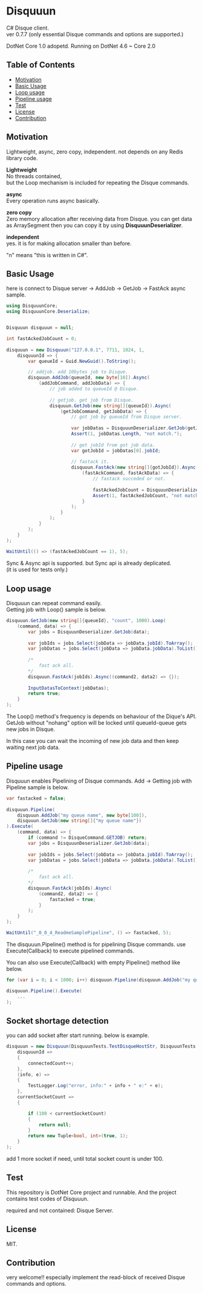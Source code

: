 # Disquuun

C# Disque client.  
ver 0.7.7 (only essential Disque commands and options are supported.)

DotNet Core 1.0 adopetd. Running on DotNet 4.6 ~ Core 2.0

## Table of Contents
  * [Motivation](#motivation)
  * [Basic Usage](#basic-usage)
  * [Loop usage](#loop-usage)
  * [Pipeline usage](#pipeline-usage)
  * [Test](#test)
  * [License](#license)
  * [Contribution](#contribution)
  

## Motivation
Lightweight, async, zero copy, independent. not depends on any Redis library code. 

**Lightweight**  
No threads contained,  
but the Loop mechanism is included for repeating the Disque commands.

**async**  
Every operation runs async basically.

**zero copy**  
Zero memory allocation after receiving data from Disque. you can get data as ArraySegment then you can copy it by using **DisquuunDeserializer**.

**independent**  
yes. it is for making allocation smaller than before.


"n" means "this is written in C#".


## Basic Usage

here is connect to Disque server -> AddJob -> GetJob -> FastAck async sample.  

```C#
using DisquuunCore;
using DisquuunCore.Deserialize;


Disquuun disquuun = null;

int fastAckedJobCount = 0;
		
disquuun = new Disquuun("127.0.0.1", 7711, 1024, 1,
	disquuunId => {
		var queueId = Guid.NewGuid().ToString();

		// addjob. add 10bytes job to Disque.
		disquuun.AddJob(queueId, new byte[10]).Async(
			(addJobCommand, addJobData) => {
				// job added to queueId @ Disque.
				
				// getjob. get job from Disque.
				disquuun.GetJob(new string[]{queueId}).Async(
					(getJobCommand, getJobData) => {
						// got job by queueId from Disque server.
						
						var jobDatas = DisquuunDeserializer.GetJob(getJobData);
						Assert(1, jobDatas.Length, "not match.");
						
						// get jobId from got job data.
						var gotJobId = jobDatas[0].jobId;
						
						// fastack it.
						disquuun.FastAck(new string[]{gotJobId}).Async(
							(fastAckCommand, fastAckData) => {
								// fastack succeded or not.
								
								fastAckedJobCount = DisquuunDeserializer.FastAck(fastAckData);
								Assert(1, fastAckedJobCount, "not match.");
							} 
						);
					}
				);
			}
		);
	}
);
	
WaitUntil(() => (fastAckedJobCount == 1), 5);
```
Sync & Async api is supported. but Sync api is already deplicated.  
(it is used for tests only.)

## Loop usage
Disquuun can repeat command easily.  
Getting job with Loop() sample is below.

```C#
disquuun.GetJob(new string[]{queueId}, "count", 1000).Loop(
	(command, data) => {
		var jobs = DisquuunDeserializer.GetJob(data);
		
		var jobIds = jobs.Select(jobData => jobData.jobId).ToArray();
		var jobDatas = jobs.Select(jobData => jobData.jobData).ToList();
		
		/*
			fast ack all.
		*/
		disquuun.FastAck(jobIds).Async((command2, data2) => {});
		
		InputDatasToContext(jobDatas);
		return true;
	}
);
```

The Loop() method's frequency is depends on behaviour of the Dique's API.  
 GetJob without "nohang" option will be locked until queueId-queue gets new jobs in Disque. 

In this case you can wait the incoming of new job data and then keep waiting next job data.


## Pipeline usage
Disquuun enables Pipelining of Disque commands.
Add -> Getting job with Pipeline sample is below.

```C#
var fastacked = false;
		
disquuun.Pipeline(
	disquuun.AddJob("my queue name", new byte[100]),
	disquuun.GetJob(new string[]{"my queue name"})
).Execute(
	(command, data) => {
		if (command != DisqueCommand.GETJOB) return;
		var jobs = DisquuunDeserializer.GetJob(data);
		
		var jobIds = jobs.Select(jobData => jobData.jobId).ToArray();
		var jobDatas = jobs.Select(jobData => jobData.jobData).ToList();
		
		/*
			fast ack all.
		*/
		disquuun.FastAck(jobIds).Async(
			(command2, data2) => {
				fastacked = true;
			}
		);
	}
);

WaitUntil("_0_0_4_ReadmeSamplePipeline", () => fastacked, 5);
```

The disquuun.Pipeline() method is for pipelining Disque commands.
use Execute(Callback) to execute pipelined commands.

You can also use Execute(Callback) with empty Pipeline() method like below.

```C#
for (var i = 0; i < 1000; i++) disquuun.Pipeline(disquuun.AddJob("my queue name", new byte[100]));

disquuun.Pipeline().Execute(
	...
);
```

## Socket shortage detection
you can add socket after start running.
below is example.

```C#
disquuun = new Disquuun(DisquuunTests.TestDisqueHostStr, DisquuunTests.TestDisquePortNum, 1024, 10,
    disquuunId =>
    {
        connectedCount++;
    },
    (info, e) =>
    {
        TestLogger.Log("error, info:" + info + " e:" + e);
    },
    currentSocketCount =>
    {

        if (100 < currentSocketCount)
        {
            return null;
        }
        return new Tuple<bool, int>(true, 1);
    }
);
```

add 1 more socket if need, until total socket count is under 100.


## Test
This repository is DotNet Core project and runnable.
And the project contains test codes of Disquuun.

required and not contained: Disque Server.

## License
MIT.


## Contribution
very welcome!! especially implement the read-block of received Disque commands and options.
